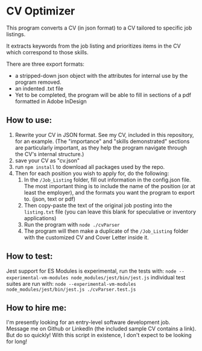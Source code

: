 # CV Optimizer

This program converts a CV (in json format) to a CV tailored to specific job listings.

It extracts keywords from the job listing and prioritizes items in the CV which correspond to those skills.

There are three export formats:
- a stripped-down json object with the attributes for internal use by the program removed.
- an indented .txt file
- Yet to be completed, the program will be able to fill in sections of a pdf formatted in Adobe InDesign

## How to use:

1. Rewrite your CV in JSON format. See my CV, included in this repository, for an example. (The "importance" and "skills demonstrated" sections are particularly important, as they help the program navigate through the CV's internal structure.)
2. save your CV as "cv.json"
3. run `npm install` to download all packages used by the repo.
4. Then for each position you wish to apply for, do the following: 
    1. In the `/Job_Listing` folder, fill out information in the config.json file. The most important thing is to include the name of the position (or at least the employer), and the formats you want the program to export to. (json, text or pdf)
    5. Then copy-paste the text of the original job posting into the `listing.txt` file (you can leave this blank for speculative or inventory applications)
    6. Run the program with `node ./cvParser`
    7. The program will then make a duplicate of the `/Job_Listing` folder with the customized CV and Cover Letter inside it.

## How to test:

Jest support for ES Modules is experimental, run the tests with:
`node --experimental-vm-modules node_modules/jest/bin/jest.js`
individual test suites are run with:
`node --experimental-vm-modules node_modules/jest/bin/jest.js ./cvParser.test.js`

## How to hire me:

I'm presently looking for an entry-level software development job.<br>
Message me on Github or LinkedIn (the included sample CV contains a link).<br>
But do so quickly! With this script in existence, I don't expect to be looking for long!

